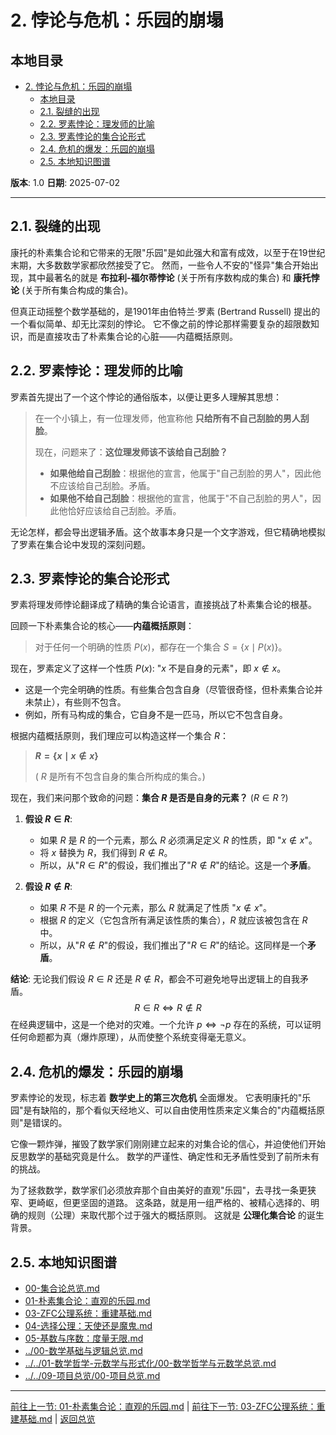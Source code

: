 # 2. 悖论与危机：乐园的崩塌

## 本地目录

- [2. 悖论与危机：乐园的崩塌](#2-悖论与危机乐园的崩塌)
  - [本地目录](#本地目录)
  - [2.1. 裂缝的出现](#21-裂缝的出现)
  - [2.2. 罗素悖论：理发师的比喻](#22-罗素悖论理发师的比喻)
  - [2.3. 罗素悖论的集合论形式](#23-罗素悖论的集合论形式)
  - [2.4. 危机的爆发：乐园的崩塌](#24-危机的爆发乐园的崩塌)
  - [2.5. 本地知识图谱](#25-本地知识图谱)

**版本**: 1.0
**日期**: 2025-07-02

---

## 2.1. 裂缝的出现

康托的朴素集合论和它带来的无限"乐园"是如此强大和富有成效，以至于在19世纪末期，大多数数学家都欣然接受了它。
然而，一些令人不安的"怪异"集合开始出现，其中最著名的就是 **布拉利-福尔蒂悖论** (关于所有序数构成的集合) 和 **康托悖论** (关于所有集合构成的集合)。

但真正动摇整个数学基础的，是1901年由伯特兰·罗素 (Bertrand Russell) 提出的一个看似简单、却无比深刻的悖论。
它不像之前的悖论那样需要复杂的超限数知识，而是直接攻击了朴素集合论的心脏——内蕴概括原则。

## 2.2. 罗素悖论：理发师的比喻

罗素首先提出了一个这个悖论的通俗版本，以便让更多人理解其思想：

> 在一个小镇上，有一位理发师，他宣称他 **只给所有不自己刮脸的男人刮脸**。
>
> 现在，问题来了：**这位理发师该不该给自己刮脸？**
>
> - **如果他给自己刮脸**：根据他的宣言，他属于"自己刮脸的男人"，因此他不应该给自己刮脸。矛盾。
> - **如果他不给自己刮脸**：根据他的宣言，他属于"不自己刮脸的男人"，因此他恰好应该给自己刮脸。矛盾。

无论怎样，都会导出逻辑矛盾。这个故事本身只是一个文字游戏，但它精确地模拟了罗素在集合论中发现的深刻问题。

## 2.3. 罗素悖论的集合论形式

罗素将理发师悖论翻译成了精确的集合论语言，直接挑战了朴素集合论的根基。

回顾一下朴素集合论的核心——**内蕴概括原则**：
> 对于任何一个明确的性质 $P(x)$，都存在一个集合 $S = \{x \mid P(x)\}$。

现在，罗素定义了这样一个性质 $P(x)$: "$x$ 不是自身的元素"，即 $x \notin x$。

- 这是一个完全明确的性质。有些集合包含自身（尽管很奇怪，但朴素集合论并未禁止），有些则不包含。
- 例如，所有马构成的集合，它自身不是一匹马，所以它不包含自身。

根据内蕴概括原则，我们理应可以构造这样一个集合 $R$：
> **$R = \{x \mid x \notin x\}$**
>
> ( $R$ 是所有不包含自身的集合所构成的集合。)

现在，我们来问那个致命的问题：**集合 $R$ 是否是自身的元素？** ($R \in R$ ?)

1. **假设 $R \in R$**:
    - 如果 $R$ 是 $R$ 的一个元素，那么 $R$ 必须满足定义 $R$ 的性质，即 "$x \notin x$"。
    - 将 $x$ 替换为 $R$，我们得到 $R \notin R$。
    - 所以，从"$R \in R$"的假设，我们推出了"$R \notin R$"的结论。这是一个**矛盾**。

2. **假设 $R \notin R$**:
    - 如果 $R$ 不是 $R$ 的一个元素，那么 $R$ 就满足了性质 "$x \notin x$"。
    - 根据 $R$ 的定义（它包含所有满足该性质的集合），$R$ 就应该被包含在 $R$ 中。
    - 所以，从"$R \notin R$"的假设，我们推出了"$R \in R$"的结论。这同样是一个**矛盾**。

**结论**: 无论我们假设 $R \in R$ 还是 $R \notin R$，都会不可避免地导出逻辑上的自我矛盾。
$$ R \in R \iff R \notin R $$
在经典逻辑中，这是一个绝对的灾难。一个允许 $p \iff \neg p$ 存在的系统，可以证明任何命题都为真（爆炸原理），从而使整个系统变得毫无意义。

## 2.4. 危机的爆发：乐园的崩塌

罗素悖论的发现，标志着 **数学史上的第三次危机** 全面爆发。
它表明康托的"乐园"是有缺陷的，那个看似天经地义、可以自由使用性质来定义集合的"内蕴概括原则"是错误的。

它像一颗炸弹，摧毁了数学家们刚刚建立起来的对集合论的信心，并迫使他们开始反思数学的基础究竟是什么。
数学的严谨性、确定性和无矛盾性受到了前所未有的挑战。

为了拯救数学，数学家们必须放弃那个自由美好的直观"乐园"，去寻找一条更狭窄、更崎岖，但更坚固的道路。
这条路，就是用一组严格的、被精心选择的、明确的规则（公理）来取代那个过于强大的概括原则。
这就是 **公理化集合论** 的诞生背景。

## 2.5. 本地知识图谱

- [00-集合论总览.md](./00-集合论总览.md)
- [01-朴素集合论：直观的乐园.md](./01-朴素集合论：直观的乐园.md)
- [03-ZFC公理系统：重建基础.md](./03-ZFC公理系统：重建基础.md)
- [04-选择公理：天使还是魔鬼.md](./04-选择公理：天使还是魔鬼.md)
- [05-基数与序数：度量无限.md](./05-基数与序数：度量无限.md)
- [../00-数学基础与逻辑总览.md](../00-数学基础与逻辑总览.md)
- [../../01-数学哲学-元数学与形式化/00-数学哲学与元数学总览.md](../../01-数学哲学-元数学与形式化/00-数学哲学与元数学总览.md)
- [../../09-项目总览/00-项目总览.md](../../09-项目总览/00-项目总览.md)

---
[前往上一节: 01-朴素集合论：直观的乐园.md](./01-朴素集合论：直观的乐园.md) | [前往下一节: 03-ZFC公理系统：重建基础.md](./03-ZFC公理系统：重建基础.md) | [返回总览](./00-集合论总览.md)
